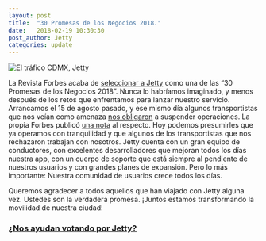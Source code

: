 ```yaml
---
layout: post
title:  "30 Promesas de los Negocios 2018."
date:   2018-02-19 10:30:30
post_author: Jetty
categories: update
---
```


![El tráfico CDMX, Jetty]({{site.baseurl}}/imgs-blog/30-promesas.jpg)

La Revista Forbes acaba de [seleccionar a Jetty][promesas] como una de las “30 Promesas de los Negocios 2018”. Nunca lo habríamos imaginado, y menos después de los retos que enfrentamos para lanzar nuestro servicio. Arrancamos el 15 de agosto pasado, y ese mismo día algunos transportistas que nos veían como amenaza [nos obligaron][link] a suspender operaciones. La propia Forbes publicó [una nota][forbes] al respecto. Hoy podemos presumirles que ya operamos con tranquilidad y que algunos de los transportistas que nos rechazaron trabajan con nosotros. Jetty cuenta con un gran equipo de conductores, con excelentes desarrolladores que mejoran todos los días nuestra app, con un cuerpo de soporte que está siempre al pendiente de nuestros usuarios y con grandes planes de expansión. Pero lo más importante: Nuestra comunidad de usuarios crece todos los días.

Queremos agradecer a todos aquellos que han viajado con Jetty alguna vez. Ustedes son la verdadera promesa. ¡Juntos estamos transformando la movilidad de nuestra ciudad!

<div class="text-center">
  <h3>
    <a href="">¿Nos ayudan votando por Jetty?</a>
  </h3>
</div>



[promesas]:https://www.forbes.com.mx/app-cambia-rumbo-del-transporte-publico/
[link]:http://www.jetty.mx/update/2017/08/15/comunicado.html
[forbes]:https://www.forbes.com.mx/jetty-suspende-viajes-inseguridad-edomex/
[vota]:https://30promesas.com/2018/promesas/tecnolog%C3%ADa.html